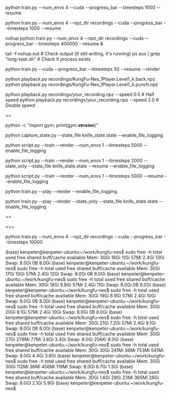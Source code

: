 python train.py --num_envs 4 --cuda --progress_bar --timesteps 1000 --resume

python train.py --num_envs 4 --npz_dir recordings --cuda --progress_bar --timesteps 1000 --resume





nohup python train.py --num_envs 4 --npz_dir recordings --cuda --progress_bar --timesteps 400000 --resume & 


tail -f nohup.out  # Check output (if still writing, it's running)
ps aux | grep "long-task.sh"  # Check if process exists







python train.py  --cuda --progress_bar --timesteps 50 --resume --render










python playback.py recordings/KungFu-Nes_1Player.Level1_k.back.npz
python playback.py recordings/KungFu-Nes_1Player.Level1_k.punch.npz






python playback.py recordings/your_recording.npz --speed 0.5  # Half speed
python playback.py recordings/your_recording.npz --speed 2.0  # Double speed








==



python -c "import gym; print(gym.__version__)"




python capture_state.py --state_file knife_state.state --enable_file_logging











python script.py --train --render --num_envs 1 --timesteps 5000 --enable_file_logging




python script.py --train --render --num_envs 1 --timesteps 2000 --state_only --state_file knife_state.state --resume --enable_file_logging


python script.py --train --render --num_envs 1 --timesteps 5000 --resume --enable_file_logging


python train.py --play --render --enable_file_logging


python train.py --play --render --state_only --state_file knife_state.state --enable_file_logging

==





===

python train.py --num_envs 4 --npz_dir recordings --cuda --progress_bar --timesteps 10000










(base) kenpeter@kenpeter-ubuntu:~/work/kungfu-nes$ sudo free -h
               total        used        free      shared  buff/cache   available
Mem:            30Gi        16Gi        11Gi        57Mi       2.4Gi        13Gi
Swap:          8.0Gi          0B       8.0Gi
(base) kenpeter@kenpeter-ubuntu:~/work/kungfu-nes$ sudo free -h
               total        used        free      shared  buff/cache   available
Mem:            30Gi        17Gi        10Gi        57Mi       2.4Gi        12Gi
Swap:          8.0Gi          0B       8.0Gi
(base) kenpeter@kenpeter-ubuntu:~/work/kungfu-nes$ sudo free -h
               total        used        free      shared  buff/cache   available
Mem:            30Gi        18Gi       9.8Gi        57Mi       2.4Gi        11Gi
Swap:          8.0Gi          0B       8.0Gi
(base) kenpeter@kenpeter-ubuntu:~/work/kungfu-nes$ sudo free -h
               total        used        free      shared  buff/cache   available
Mem:            30Gi        19Gi       8.9Gi        57Mi       2.4Gi        10Gi
Swap:          8.0Gi          0B       8.0Gi
(base) kenpeter@kenpeter-ubuntu:~/work/kungfu-nes$ sudo free -h
               total        used        free      shared  buff/cache   available
Mem:            30Gi        20Gi       8.1Gi        57Mi       2.4Gi        10Gi
Swap:          8.0Gi          0B       8.0Gi
(base) kenpeter@kenpeter-ubuntu:~/work/kungfu-nes$ sudo free -h
               total        used        free      shared  buff/cache   available
Mem:            30Gi        21Gi       7.2Gi        57Mi       2.4Gi       9.1Gi
Swap:          8.0Gi          0B       8.0Gi
(base) kenpeter@kenpeter-ubuntu:~/work/kungfu-nes$ sudo free -h
               total        used        free      shared  buff/cache   available
Mem:            30Gi        27Gi       279Mi        77Mi       3.6Gi       3.4Gi
Swap:          8.0Gi       256Ki       8.0Gi
(base) kenpeter@kenpeter-ubuntu:~/work/kungfu-nes$ sudo free -h
               total        used        free      shared  buff/cache   available
Mem:            30Gi        30Gi       241Mi        36Mi       753Mi       541Mi
Swap:          8.0Gi       4.4Gi       3.6Gi
(base) kenpeter@kenpeter-ubuntu:~/work/kungfu-nes$ sudo free -h
               total        used        free      shared  buff/cache   available
Mem:            30Gi        30Gi       112Mi        36Mi       456Mi       119Mi
Swap:          8.0Gi       6.7Gi       1.3Gi
(base) kenpeter@kenpeter-ubuntu:~/work/kungfu-nes$ sudo free -h
               total        used        free      shared  buff/cache   available
Mem:            30Gi       1.6Gi        29Gi        23Mi       365Mi        28Gi
Swap:          8.0Gi       2.1Gi       5.9Gi
(base) kenpeter@kenpeter-ubuntu:~/work/kungfu-nes$ 
